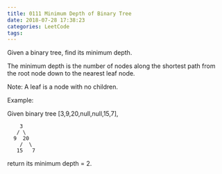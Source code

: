 ```yaml
---
title: 0111 Minimum Depth of Binary Tree
date: 2018-07-28 17:38:23
categories: LeetCode
tags:
---
```


Given a binary tree, find its minimum depth.

The minimum depth is the number of nodes along the shortest path from the root node down to the nearest leaf node.

Note: A leaf is a node with no children.

Example:

Given binary tree [3,9,20,null,null,15,7],

```text
    3
   / \
  9  20
    /  \
   15   7
```

return its minimum depth = 2.



